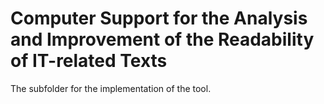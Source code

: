 # Computer Support for the Analysis and Improvement of the Readability of IT-related Texts
The subfolder for the implementation of the tool.